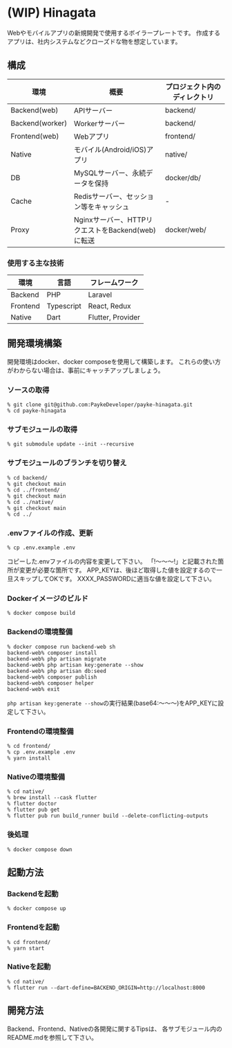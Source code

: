 # (WIP) Hinagata

Webやモバイルアプリの新規開発で使用するボイラープレートです。
作成するアプリは、社内システムなどクローズドな物を想定しています。

## 構成

| 環境              | 概要                                  | プロジェクト内のディレクトリ |
|-----------------|-------------------------------------|----------------|
| Backend(web)    | APIサーバー                             | backend/       |
| Backend(worker) | Workerサーバー                          | backend/       |
| Frontend(web)   | Webアプリ                              | frontend/      |
| Native          | モバイル(Android/iOS)アプリ                | native/        |
| DB              | MySQLサーバー、永続データを保持                  | docker/db/     |
| Cache           | Redisサーバー、セッション等をキャッシュ              | -              |
| Proxy           | Nginxサーバー、HTTPリクエストをBackend(web)に転送 | docker/web/    |

### 使用する主な技術

| 環境       | 言語         | フレームワーク           |
|----------|------------|-------------------|
| Backend  | PHP        | Laravel           |
| Frontend | Typescript | React, Redux      |
| Native   | Dart       | Flutter, Provider |

## 開発環境構築

開発環境はdocker、docker composeを使用して構築します。
これらの使い方がわからない場合は、事前にキャッチアップしましょう。

### ソースの取得

```shell
% git clone git@github.com:PaykeDeveloper/payke-hinagata.git
% cd payke-hinagata
```

### サブモジュールの取得

```shell
% git submodule update --init --recursive
```

### サブモジュールのブランチを切り替え

```shell
% cd backend/
% git checkout main
% cd ../frontend/
% git checkout main
% cd ../native/
% git checkout main
% cd ../
```

### .envファイルの作成、更新

```shell
% cp .env.example .env
```

コピーした.envファイルの内容を変更して下さい。
「!〜〜〜!」と記載された箇所が変更が必要な箇所です。
APP_KEYは、後ほど取得した値を設定するので一旦スキップしてOKです。
XXXX_PASSWORDに適当な値を設定して下さい。

### Dockerイメージのビルド

```shell
% docker compose build
```

### Backendの環境整備

```shell
% docker compose run backend-web sh
backend-web% composer install
backend-web% php artisan migrate
backend-web% php artisan key:generate --show
backend-web% php artisan db:seed
backend-web% composer publish
backend-web% composer helper
backend-web% exit
```

`php artisan key:generate --show`の実行結果(base64:〜〜〜)をAPP_KEYに設定して下さい。

### Frontendの環境整備

```shell
% cd frontend/
% cp .env.example .env
% yarn install
```

### Nativeの環境整備

```shell
% cd native/
% brew install --cask flutter
% flutter doctor
% flutter pub get
% flutter pub run build_runner build --delete-conflicting-outputs
```

### 後処理

```shell
% docker compose down
```

## 起動方法

### Backendを起動

```shell
% docker compose up
```

### Frontendを起動

```shell
% cd frontend/
% yarn start
```

### Nativeを起動

```shell
% cd native/
% flutter run --dart-define=BACKEND_ORIGIN=http://localhost:8000
```

## 開発方法

Backend、Frontend、Nativeの各開発に関するTipsは、
各サブモジュール内のREADME.mdを参照して下さい。

